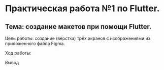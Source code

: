 # Практическая работа №1 по Flutter. 
## Тема: создание макетов при помощи Flutter.
Цель работы: создание (вёрстка) трёх экранов с изображениями из приложенного файла Figma.

Ход работы:

Вывод